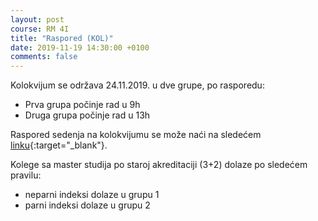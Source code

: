 ```yaml
---
layout: post
course: RM 4I
title: "Raspored (KOL)"
date: 2019-11-19 14:30:00 +0100
comments: false
---
```


Kolokvijum se održava 24.11.2019. u dve grupe, po rasporedu:
- Prva grupa počinje rad u 9h
- Druga grupa počinje rad u 13h

Raspored sedenja na kolokvijumu se može naći na sledećem [linku](https://drive.google.com/open?id=15lY-eh6xotLWlLp6tvfn3pucHkmD2Kzz){:target="_blank"}.

Kolege sa master studija po staroj akreditaciji (3+2) dolaze po sledećem pravilu:
- neparni indeksi dolaze u grupu 1
- parni indeksi dolaze u grupu 2


